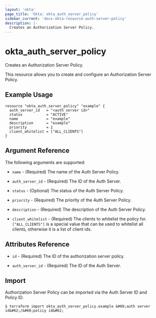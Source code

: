 ```yaml
---
layout: 'okta'
page_title: 'Okta: okta_auth_server_policy'
sidebar_current: 'docs-okta-resource-auth-server-policy'
description: |-
  Creates an Authorization Server Policy.
---
```


# okta_auth_server_policy

Creates an Authorization Server Policy.

This resource allows you to create and configure an Authorization Server Policy.

## Example Usage

```hcl
resource "okta_auth_server_policy" "example" {
  auth_server_id   = "<auth server id>"
  status           = "ACTIVE"
  name             = "example"
  description      = "example"
  priority         = 1
  client_whitelist = ["ALL_CLIENTS"]
}
```

## Argument Reference

The following arguments are supported:

- `name` - (Required) The name of the Auth Server Policy.

- `auth_server_id` - (Required) The ID of the Auth Server.

- `status` - (Optional) The status of the Auth Server Policy.

- `priority` - (Required) The priority of the Auth Server Policy.

- `description` - (Required) The description of the Auth Server Policy.

- `client_whitelist` - (Required) The clients to whitelist the policy for. `["ALL_CLIENTS"]` is a special value that can be used to whitelist all clients, otherwise it is a list of client ids.

## Attributes Reference

- `id` - (Required) The ID of the authorization server policy.

- `auth_server_id` - (Required) The ID of the Auth Server.

## Import

Authorization Server Policy can be imported via the Auth Server ID and Policy ID.

```
$ terraform import okta_auth_server_policy.example &#60;auth server id&#62;/&#60;policy id&#62;
```
